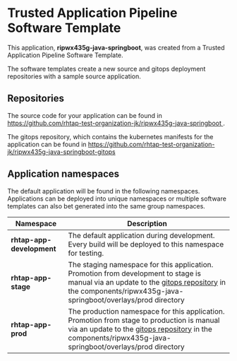 # Trusted Application Pipeline Software Template

This application, **ripwx435g-java-springboot**, was created from a Trusted Application Pipeline Software Template.

The software templates create a new source and gitops deployment repositories with a sample source application. 

## Repositories

The source code for your application can be found in [https://github.com/rhtap-test-organization-jk/ripwx435g-java-springboot ](https://github.com/rhtap-test-organization-jk/ripwx435g-java-springboot ).
 
The gitops repository, which contains the kubernetes manifests for the application can be found in 
[https://github.com/rhtap-test-organization-jk/ripwx435g-java-springboot-gitops ](https://github.com/rhtap-test-organization-jk/ripwx435g-java-springboot-gitops ) 

## Application namespaces 

The default application will be found in the following namespaces. Applications can be deployed into unique namespaces or multiple software templates can also bet generated into the same group namespaces.  

|  Namespace   |  Description   |  
| -------- | -------- |   
| **rhtap-app-development** | The default application during development. Every build will be deployed to this namespace for testing. | 
| **rhtap-app-stage** | The staging namespace for this application. Promotion from development to stage is manual via an update to the [gitops repository](https://github.com/rhtap-test-organization-jk/ripwx435g-java-springboot-gitops ) in the components/ripwx435g-java-springboot/overlays/prod directory |  
| **rhtap-app-prod** | The production namespace for this application. Promotion from stage to production is manual via an update to the [gitops repository](https://github.com/rhtap-test-organization-jk/ripwx435g-java-springboot-gitops ) in the components/ripwx435g-java-springboot/overlays/prod directory | 